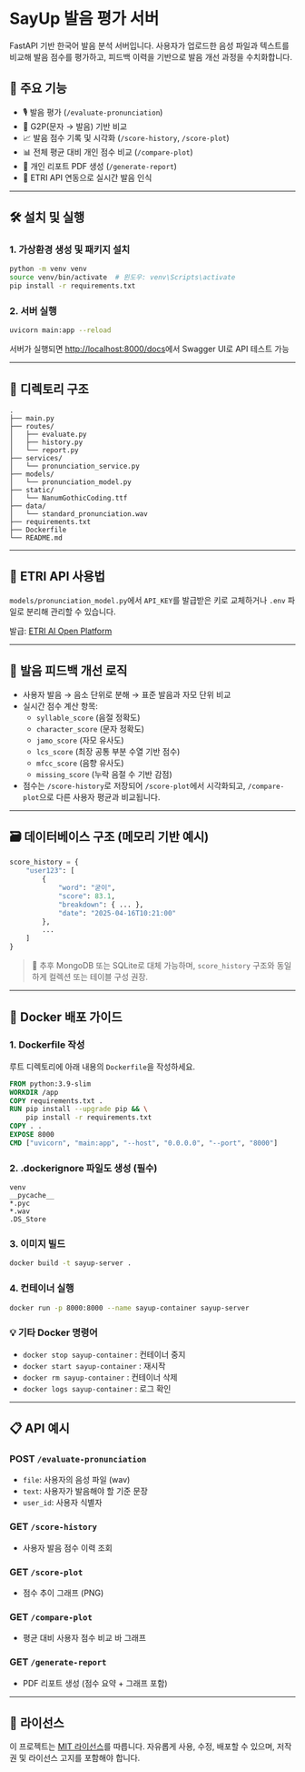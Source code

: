 # SayUp 발음 평가 서버

FastAPI 기반 한국어 발음 분석 서버입니다. 사용자가 업로드한 음성 파일과 텍스트를 비교해 발음 점수를 평가하고, 피드백 이력을 기반으로 발음 개선 과정을 수치화합니다.

## 🔧 주요 기능

- 🎙️ 발음 평가 (`/evaluate-pronunciation`)
- 🧠 G2P(문자 → 발음) 기반 비교
- 📈 발음 점수 기록 및 시각화 (`/score-history`, `/score-plot`)
- 📊 전체 평균 대비 개인 점수 비교 (`/compare-plot`)
- 🧾 개인 리포트 PDF 생성 (`/generate-report`)
- 🧠 ETRI API 연동으로 실시간 발음 인식

---

## 🛠 설치 및 실행

### 1. 가상환경 생성 및 패키지 설치

```bash
python -m venv venv
source venv/bin/activate  # 윈도우: venv\Scripts\activate
pip install -r requirements.txt
```

### 2. 서버 실행

```bash
uvicorn main:app --reload
```

서버가 실행되면 [http://localhost:8000/docs](http://localhost:8000/docs)에서 Swagger UI로 API 테스트 가능

---

## 🧩 디렉토리 구조

```
.
├── main.py
├── routes/
│   ├── evaluate.py
│   ├── history.py
│   └── report.py
├── services/
│   └── pronunciation_service.py
├── models/
│   └── pronunciation_model.py
├── static/
│   └── NanumGothicCoding.ttf
├── data/
│   └── standard_pronunciation.wav
├── requirements.txt
├── Dockerfile
└── README.md
```

---

## 🔐 ETRI API 사용법

`models/pronunciation_model.py`에서 `API_KEY`를 발급받은 키로 교체하거나 `.env` 파일로 분리해 관리할 수 있습니다.

발급: [ETRI AI Open Platform](https://aiopen.etri.re.kr/)

---

## 🧠 발음 피드백 개선 로직

- 사용자 발음 → 음소 단위로 분해 → 표준 발음과 자모 단위 비교
- 실시간 점수 계산 항목:
  - `syllable_score` (음절 정확도)
  - `character_score` (문자 정확도)
  - `jamo_score` (자모 유사도)
  - `lcs_score` (최장 공통 부분 수열 기반 점수)
  - `mfcc_score` (음향 유사도)
  - `missing_score` (누락 음절 수 기반 감점)
- 점수는 `/score-history`로 저장되어 `/score-plot`에서 시각화되고, `/compare-plot`으로 다른 사용자 평균과 비교됩니다.

---

## 🗃️ 데이터베이스 구조 (메모리 기반 예시)

```python
score_history = {
    "user123": [
        {
            "word": "굳이",
            "score": 83.1,
            "breakdown": { ... },
            "date": "2025-04-16T10:21:00"
        },
        ...
    ]
}
```

> 🔁 추후 MongoDB 또는 SQLite로 대체 가능하며, `score_history` 구조와 동일하게 컬렉션 또는 테이블 구성 권장.

---

## 🐳 Docker 배포 가이드

### 1. Dockerfile 작성
루트 디렉토리에 아래 내용의 `Dockerfile`을 작성하세요.

```dockerfile
FROM python:3.9-slim
WORKDIR /app
COPY requirements.txt .
RUN pip install --upgrade pip && \
    pip install -r requirements.txt
COPY . .
EXPOSE 8000
CMD ["uvicorn", "main:app", "--host", "0.0.0.0", "--port", "8000"]
```

### 2. .dockerignore 파일도 생성 (필수)
```
venv
__pycache__
*.pyc
*.wav
.DS_Store
```

### 3. 이미지 빌드
```bash
docker build -t sayup-server .
```

### 4. 컨테이너 실행
```bash
docker run -p 8000:8000 --name sayup-container sayup-server
```

### 💡 기타 Docker 명령어
- `docker stop sayup-container` : 컨테이너 중지
- `docker start sayup-container` : 재시작
- `docker rm sayup-container` : 컨테이너 삭제
- `docker logs sayup-container` : 로그 확인

---

## 📋 API 예시

### POST `/evaluate-pronunciation`

- `file`: 사용자의 음성 파일 (wav)
- `text`: 사용자가 발음해야 할 기준 문장
- `user_id`: 사용자 식별자

### GET `/score-history`
- 사용자 발음 점수 이력 조회

### GET `/score-plot`
- 점수 추이 그래프 (PNG)

### GET `/compare-plot`
- 평균 대비 사용자 점수 비교 바 그래프

### GET `/generate-report`
- PDF 리포트 생성 (점수 요약 + 그래프 포함)

---

## 📄 라이선스

이 프로젝트는 [MIT 라이선스](LICENSE)를 따릅니다. 자유롭게 사용, 수정, 배포할 수 있으며, 저작권 및 라이선스 고지를 포함해야 합니다.